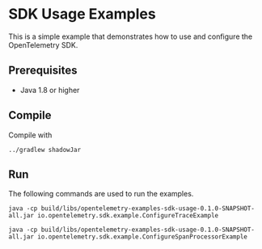 # SDK Usage Examples

This is a simple example that demonstrates how to use and configure the OpenTelemetry SDK. 

## Prerequisites
* Java 1.8 or higher


## Compile
Compile with 
```shell script
../gradlew shadowJar
```

## Run

The following commands are used to run the examples.
```shell script
java -cp build/libs/opentelemetry-examples-sdk-usage-0.1.0-SNAPSHOT-all.jar io.opentelemetry.sdk.example.ConfigureTraceExample
```
```shell script
java -cp build/libs/opentelemetry-examples-sdk-usage-0.1.0-SNAPSHOT-all.jar io.opentelemetry.sdk.example.ConfigureSpanProcessorExample
```